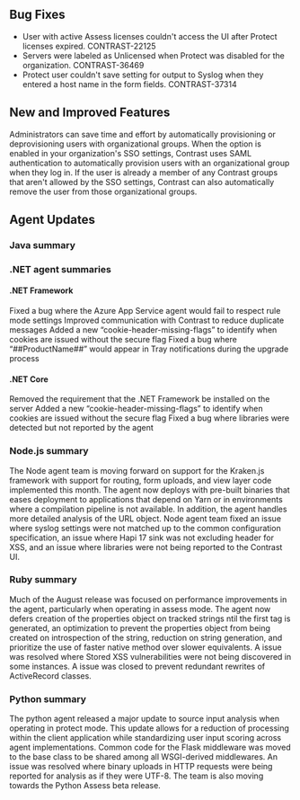 <!--
title: "Contrast 3.6.7 - August 2019"
description: "Contrast 3.6.7 August 2019"
tags: "3.6.7 August Release Notes"
-->

## Bug Fixes

* User with active Assess licenses couldn't access the UI after Protect licenses expired. CONTRAST-22125
* Servers were labeled as Unlicensed when Protect was disabled for the organization. CONTRAST-36469
* Protect user couldn't save setting for output to Syslog when they entered a host name in the form fields. CONTRAST-37314

## New and Improved Features

Administrators can save time and effort by automatically provisioning or deprovisioning users with organizational groups. When the option is enabled in your organization's SSO settings, Contrast uses SAML authentication to automatically provision users with an organizational group when they log in. If the user is already a member of any Contrast groups that aren't allowed by the SSO settings, Contrast can also automatically remove the user from those organizational groups.

## Agent Updates

### Java summary


### .NET agent summaries

#### .NET Framework 

Fixed a bug where the Azure App Service agent would fail to respect rule mode settings
Improved communication with Contrast to reduce duplicate messages
Added a new “cookie-header-missing-flags” to identify when cookies are issued without the secure flag
Fixed a bug where “##ProductName##” would appear in Tray notifications during the upgrade process
 
#### .NET Core

Removed the requirement that the .NET Framework be installed on the server
Added a new “cookie-header-missing-flags” to identify when cookies are issued without the secure flag
Fixed a bug where libraries were detected but not reported by the agent

### Node.js summary 

The Node agent team is moving forward on support for the Kraken.js framework with support for routing, form uploads, and view layer code implemented this month. The agent now deploys with pre-built binaries that eases deployment to applications that depend on Yarn or in environments where a compilation pipeline is not available. In addition, the agent handles more detailed analysis of the URL object. Node agent team fixed an issue where syslog settings were not matched up to the common configuration specification, an issue where Hapi 17 sink was not excluding header for XSS, and an issue where libraries were not being reported to the Contrast UI.

### Ruby summary 

Much of the August release was focused on performance improvements in the agent, particularly when operating in assess mode. The agent now defers creation of the properties object on tracked strings ntil the first tag is generated, an optimization to prevent the properties object from being created on introspection of the string, reduction on string generation, and prioritize the use of faster native method over slower equivalents. A issue was resolved where Stored XSS vulnerabilities were not being discovered in some instances. A issue was closed to prevent redundant rewrites of ActiveRecord classes.

### Python summary

The python agent released a major update to source input analysis when operating in protect mode. This update allows for a reduction of processing within the client application while standardizing user input scoring across agent implementations. Common code for the Flask middleware was moved to the base class to be shared among all WSGI-derived middlewares. An issue was resolved where binary uploads in HTTP requests were being reported for analysis as if they were UTF-8. The team is also moving towards the Python Assess beta release.


